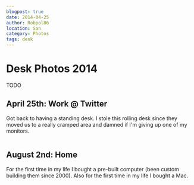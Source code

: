 ```yaml
---
blogpost: true
date: 2014-04-25
author: Robpol86
location: San
category: Photos
tags: desk
---
```


# Desk Photos 2014

TODO

## April 25th: Work @ Twitter

Got back to having a standing desk. I stole this rolling desk since they moved us to a really cramped area and damned if I'm giving up one of my monitors.

```{imgur-image} hSiJL9W
```

## August 2nd: Home

For the first time in my life I bought a pre-built computer (been custom building them since 2000). Also for the first time in my life I bought a Mac.

```{imgur-image} pYK8Nso
```
